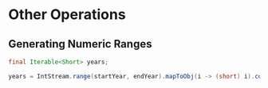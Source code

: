 # Other Operations

## Generating Numeric Ranges

```java
final Iterable<Short> years;

years = IntStream.range(startYear, endYear).mapToObj(i -> (short) i).collect(Collectors.toList());
```



